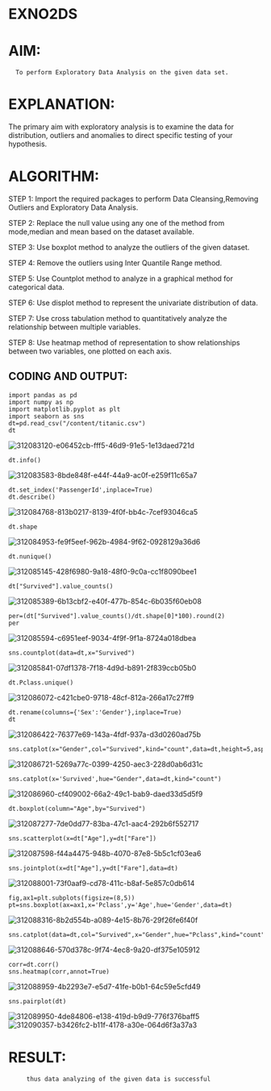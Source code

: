 # EXNO2DS
# AIM:
      To perform Exploratory Data Analysis on the given data set.
      
# EXPLANATION:
  The primary aim with exploratory analysis is to examine the data for distribution, outliers and anomalies to direct specific testing of your hypothesis.
  
# ALGORITHM:
STEP 1: Import the required packages to perform Data Cleansing,Removing Outliers and Exploratory Data Analysis.

STEP 2: Replace the null value using any one of the method from mode,median and mean based on the dataset available.

STEP 3: Use boxplot method to analyze the outliers of the given dataset.

STEP 4: Remove the outliers using Inter Quantile Range method.

STEP 5: Use Countplot method to analyze in a graphical method for categorical data.

STEP 6: Use displot method to represent the univariate distribution of data.

STEP 7: Use cross tabulation method to quantitatively analyze the relationship between multiple variables.

STEP 8: Use heatmap method of representation to show relationships between two variables, one plotted on each axis.

## CODING AND OUTPUT:
```
import pandas as pd
import numpy as np
import matplotlib.pyplot as plt
import seaborn as sns
dt=pd.read_csv("/content/titanic.csv")
dt
```
![312083120-e06452cb-fff5-46d9-91e5-1e13daed721d](https://github.com/aparnabalasubrmanian/EXNO2DS/assets/123351172/4e051c84-3ef7-4798-bee6-aca9d4618ab0)
```
dt.info()
```
![312083583-8bde848f-e44f-44a9-ac0f-e259f11c65a7](https://github.com/aparnabalasubrmanian/EXNO2DS/assets/123351172/30868b0e-b795-4fc9-9ed8-9ac7a31e4ec7)
```
dt.set_index('PassengerId',inplace=True)
dt.describe()
```
![312084768-813b0217-8139-4f0f-bb4c-7cef93046ca5](https://github.com/aparnabalasubrmanian/EXNO2DS/assets/123351172/863b1af9-4fe8-4b3a-9c5b-031231dc4b68)
```
dt.shape
```
![312084953-fe9f5eef-962b-4984-9f62-0928129a36d6](https://github.com/aparnabalasubrmanian/EXNO2DS/assets/123351172/c54585b6-defa-4896-a665-c0aa221303b9)
```
dt.nunique()
```

![312085145-428f6980-9a18-48f0-9c0a-cc1f8090bee1](https://github.com/aparnabalasubrmanian/EXNO2DS/assets/123351172/2e0c3c6c-37fe-4971-aabf-a369ac945730)
```
dt["Survived"].value_counts()
```

![312085389-6b13cbf2-e40f-477b-854c-6b035f60eb08](https://github.com/aparnabalasubrmanian/EXNO2DS/assets/123351172/cfa5f803-1660-41ae-8f53-d6f816849317)
```
per=(dt["Survived"].value_counts()/dt.shape[0]*100).round(2)
per
```
![312085594-c6951eef-9034-4f9f-9f1a-8724a018dbea](https://github.com/aparnabalasubrmanian/EXNO2DS/assets/123351172/03cdd245-9048-4127-8ca9-c32ef8346eea)
```
sns.countplot(data=dt,x="Survived")
```
![312085841-07df1378-7f18-4d9d-b891-2f839ccb05b0](https://github.com/aparnabalasubrmanian/EXNO2DS/assets/123351172/a1805f35-d617-4db7-8ac4-68de8ad589e4)
```
dt.Pclass.unique()
```
![312086072-c421cbe0-9718-48cf-812a-266a17c27ff9](https://github.com/aparnabalasubrmanian/EXNO2DS/assets/123351172/83772692-11f1-4e86-9e6d-4d580daaa813)
```
dt.rename(columns={'Sex':'Gender'},inplace=True)
dt
```
![312086422-76377e69-143a-4fdf-937a-d3d0260ad75b](https://github.com/aparnabalasubrmanian/EXNO2DS/assets/123351172/e81ad4bb-99b5-4970-8846-c4d5086f8310)
```
sns.catplot(x="Gender",col="Survived",kind="count",data=dt,height=5,aspect=.7)
```
![312086721-5269a77c-0399-4250-aec3-228d0ab6d31c](https://github.com/aparnabalasubrmanian/EXNO2DS/assets/123351172/a079cbbc-4be4-4bce-a753-496226cc776e)
```
sns.catplot(x='Survived',hue="Gender",data=dt,kind="count")
```
![312086960-cf409002-66a2-49c1-bab9-daed33d5d5f9](https://github.com/aparnabalasubrmanian/EXNO2DS/assets/123351172/0cf2efd3-cf46-4a7d-b2ca-2b1baa2fdfba)

```
dt.boxplot(column="Age",by="Survived")
```

![312087277-7de0dd77-83ba-47c1-aac4-292b6f552717](https://github.com/aparnabalasubrmanian/EXNO2DS/assets/123351172/bdc5194b-40e1-402a-9f57-2c6281a5850e)
```
sns.scatterplot(x=dt["Age"],y=dt["Fare"])
```
![312087598-f44a4475-948b-4070-87e8-5b5c1cf03ea6](https://github.com/aparnabalasubrmanian/EXNO2DS/assets/123351172/3c454a46-7da6-4a00-aaad-84a0d722d31e)

```
sns.jointplot(x=dt["Age"],y=dt["Fare"],data=dt)
```
![312088001-73f0aaf9-cd78-411c-b8af-5e857c0db614](https://github.com/aparnabalasubrmanian/EXNO2DS/assets/123351172/c126e649-1f51-4a1b-9fe7-560c83881b5c)
```
fig,ax1=plt.subplots(figsize=(8,5))
pt=sns.boxplot(ax=ax1,x='Pclass',y='Age',hue='Gender',data=dt)
```
![312088316-8b2d554b-a089-4e15-8b76-29f26fe6f40f](https://github.com/aparnabalasubrmanian/EXNO2DS/assets/123351172/2ad84b3f-3e39-4292-942e-5c9d5ce75b0e)
```
sns.catplot(data=dt,col="Survived",x="Gender",hue="Pclass",kind="count")
```
![312088646-570d378c-9f74-4ec8-9a20-df375e105912](https://github.com/aparnabalasubrmanian/EXNO2DS/assets/123351172/f13e9a90-7141-4b34-8113-ffeb80b41253)
```
corr=dt.corr()
sns.heatmap(corr,annot=True)
```
![312088959-4b2293e7-e5d7-41fe-b0b1-64c59e5cfd49](https://github.com/aparnabalasubrmanian/EXNO2DS/assets/123351172/d6145544-4b82-45af-99da-8847f15abd76)
```
sns.pairplot(dt)
```
![312089950-4de84806-e138-419d-b9d9-776f376baff5](https://github.com/aparnabalasubrmanian/EXNO2DS/assets/123351172/7014040a-ec3c-4002-84f2-1b9711121b2a)
![312090357-b3426fc2-b11f-4178-a30e-064d6f3a37a3](https://github.com/aparnabalasubrmanian/EXNO2DS/assets/123351172/355fb56d-74c3-49c0-bf58-147bd4329140)

# RESULT:
         thus data analyzing of the given data is successful
       
